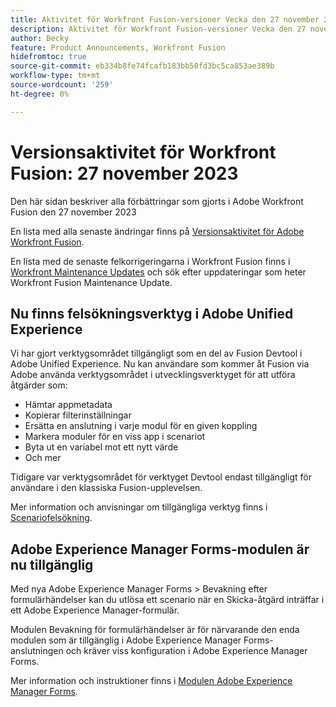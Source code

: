 ```yaml
---
title: Aktivitet för Workfront Fusion-versioner Vecka den 27 november 2023
description: Aktivitet för Workfront Fusion-versioner Vecka den 27 november 2023
author: Becky
feature: Product Announcements, Workfront Fusion
hidefromtoc: true
source-git-commit: eb334b8fe74fcafb183bb50fd3bc5ca853ae389b
workflow-type: tm+mt
source-wordcount: '259'
ht-degree: 0%

---
```


# Versionsaktivitet för Workfront Fusion: 27 november 2023

Den här sidan beskriver alla förbättringar som gjorts i Adobe Workfront Fusion den 27 november 2023

En lista med alla senaste ändringar finns på [Versionsaktivitet för Adobe Workfront Fusion](../../../product-announcements/product-releases/fusion-release-activity/fusion-release-activity.md).

En lista med de senaste felkorrigeringarna i Workfront Fusion finns i [Workfront Maintenance Updates](https://experienceleague.adobe.com/docs/workfront-known-issues/releases/current-updates.html) och sök efter uppdateringar som heter Workfront Fusion Maintenance Update.

## Nu finns felsökningsverktyg i Adobe Unified Experience

Vi har gjort verktygsområdet tillgängligt som en del av Fusion Devtool i Adobe Unified Experience. Nu kan användare som kommer åt Fusion via Adobe använda verktygsområdet i utvecklingsverktyget för att utföra åtgärder som:

* Hämtar appmetadata
* Kopierar filterinställningar
* Ersätta en anslutning i varje modul för en given koppling
* Markera moduler för en viss app i scenariot
* Byta ut en variabel mot ett nytt värde
* Och mer

Tidigare var verktygsområdet för verktyget Devtool endast tillgängligt för användare i den klassiska Fusion-upplevelsen.

Mer information och anvisningar om tillgängliga verktyg finns i [Scenariofelsökning](/help/quicksilver/workfront-fusion/scenarios/debug-scenarios-with-dev-tool.md#tools).

## Adobe Experience Manager Forms-modulen är nu tillgänglig

Med nya Adobe Experience Manager Forms > Bevakning efter formulärhändelser kan du utlösa ett scenario när en Skicka-åtgärd inträffar i ett Adobe Experience Manager-formulär.

Modulen Bevakning för formulärhändelser är för närvarande den enda modulen som är tillgänglig i Adobe Experience Manager Forms-anslutningen och kräver viss konfiguration i Adobe Experience Manager Forms.

Mer information och instruktioner finns i [Modulen Adobe Experience Manager Forms](/help/quicksilver/workfront-fusion/apps-and-their-modules/aem-forms-modules.md).
